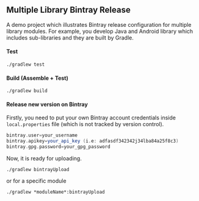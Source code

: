 ## Multiple Library Bintray Release
A demo project which illustrates Bintray release configuration for multiple library modules.
For example, you develop Java and Android library which includes sub-libraries and they are built by Gradle.

#### Test
```
./gradlew test
```

#### Build (Assemble + Test)
```
./gradlew build
```

#### Release new version on Bintray
Firstly, you need to put your own Bintray account credentials inside `local.properties` file (which is not tracked by version control).
```gradle
bintray.user=your_username
bintray.apikey=your_api_key (i.e: adfasdf342342j34lba84a25f8c3)
bintray.gpg.password=your_gpg_password
```  
Now, it is ready for uploading.
```
./gradlew bintrayUpload
```
or for a specific module
```
./gradlew *moduleName*:bintrayUpload
```
